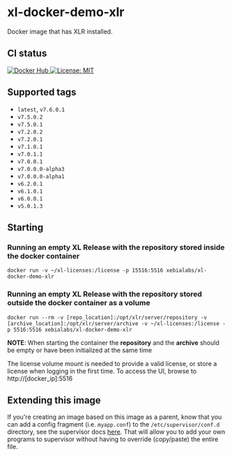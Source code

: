 # xl-docker-demo-xlr

Docker image that has XLR installed.

## CI status

[![Docker Hub][xl-docker-demo-xlr-docker-hub-image] ][xl-docker-demo-xlr-docker-hub-url]
[![License: MIT][xl-docker-demo-xlr-license-image] ][xl-docker-demo-xlr-license-url]


[xl-docker-demo-xlr-docker-hub-image]: https://img.shields.io/badge/docker-ready-blue.svg
[xl-docker-demo-xlr-docker-hub-url]: https://registry.hub.docker.com/u/xebialabs/xl-docker-demo-xlr/
[xl-docker-demo-xlr-license-image]: https://img.shields.io/badge/License-MIT-yellow.svg
[xl-docker-demo-xlr-license-url]: https://opensource.org/licenses/MIT


## Supported tags

* `latest`, `v7.6.0.1`
* `v7.5.0.2`
* `v7.5.0.1`
* `v7.2.0.2`
* `v7.2.0.1`
* `v7.1.0.1`
* `v7.0.1.1`
* `v7.0.0.1`
* `v7.0.0.0-alpha3`
* `v7.0.0.0-alpha1`
* `v6.2.0.1`
* `v6.1.0.1`
* `v6.0.0.1`
* `v5.0.1.3`

## Starting

### Running an empty XL Release with the repository stored inside the docker container

```
docker run -v ~/xl-licenses:/license -p 15516:5516 xebialabs/xl-docker-demo-xlr
```

### Running an empty XL Release with the repository stored outside the docker container as a volume

```
docker run --rm -v [repo_location]:/opt/xlr/server/repository -v [archive_location]:/opt/xlr/server/archive -v ~/xl-licenses:/license -p 5516:5516 xebialabs/xl-docker-demo-xlr
```

**NOTE**: When starting the container the **repository** and the **archive** should be empty or have been initialized at the same time

The license volume mount is needed to provide a valid license, or store a license when logging in the first time. To access the UI, browse to http://[docker_ip]:5516

## Extending this image

If you're creating an image based on this image as a parent, know that you can add a config fragment (i.e. `myapp.conf`) to the `/etc/supervisor/conf.d` directory, see the supervisor docs [here](http://supervisord.org/configuration.html#include-section-settings). That will allow you to add your own programs to supervisor without having to override (copy/paste) the entire file.


